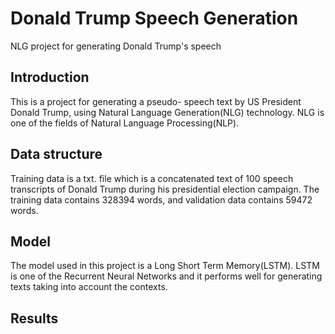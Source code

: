 # Donald Trump Speech Generation
NLG project for generating Donald Trump's speech

## Introduction
This is a project for generating a pseudo- speech text by US President Donald Trump, using Natural Language Generation(NLG) technology. NLG is one of the fields of Natural Language Processing(NLP). 

## Data structure
Training data is a txt. file which is a concatenated text of 100 speech transcripts of Donald Trump during his presidential election campaign. The training data contains 328394 words, and validation data contains 59472 words.

## Model
The model used in this project is a Long Short Term Memory(LSTM). LSTM is one of the Recurrent Neural Networks and it performs well for generating texts taking into account the contexts.

## Results
